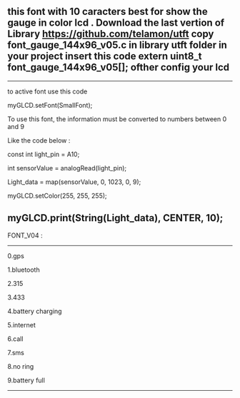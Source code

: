 this font with 10 caracters best for show the gauge in color lcd .
Download the last vertion of Library 
https://github.com/telamon/utft 
copy font_gauge_144x96_v05.c in library utft folder
in your project insert this code
extern uint8_t font_gauge_144x96_v05[];
ofther config your lcd
----------------------------
----------------------------
to active font use this code

myGLCD.setFont(SmallFont);

To use this font, the information must be converted to numbers between 0 and 9

Like the code below :

const int light_pin = A10;

int sensorValue = analogRead(light_pin);

Light_data = map(sensorValue, 0, 1023, 0, 9);

myGLCD.setColor(255, 255, 255);

myGLCD.print(String(Light_data), CENTER, 10);
-------------------------------------------------------
FONT_V04 :
*******************************************
0.gps

1.bluetooth

2.315

3.433

4.battery charging

5.internet

6.call

7.sms

8.no ring

9.battery full

---------------------------------------------------------------------


